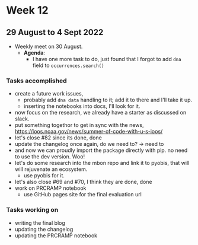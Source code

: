 # Week 12
## 29 August to 4 Sept 2022
+ Weekly meet on 30 August.
    + **Agenda**:
        + I have one more task to do, just found that I forgot to add `dna` field to `occurrences.search()`

### Tasks accomplished
+ create a future work issues,
    + probably add `dna data` handling to it; add it to there and I'll take it up.
    + inserting the notebooks into docs, I'll look for it.
+ now focus on the research, we already have a starter as discussed on slack.
+ put something togethor to get in sync with the news, https://ioos.noaa.gov/news/summer-of-code-with-u-s-ioos/
+ let's close #82 since its done, done
+ update the changelog once again, do we need to? -> need to
+ and now we can proudly import the package directly with pip. no need to use the dev version. Woo!
+ let's do some research into the mbon repo and link it to pyobis, that will will rejuvenate an ecosystem.
    + use pyobis for it.
+ let's also close #69 and #70, I think they are done, done
+ work on PRCRAMP notebook
    + use GitHub pages site for the final evaluation url

### Tasks working on
+ writing the final blog
+ updating the changelog
+ updating the PRCRAMP notebook
